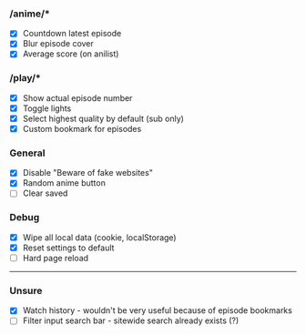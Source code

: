 ### /anime/\*

-   [x] Countdown latest episode
-   [x] Blur episode cover
-   [x] Average score (on anilist)

### /play/\*

-   [x] Show actual episode number
-   [x] Toggle lights
-   [x] Select highest quality by default (sub only)
-   [x] Custom bookmark for episodes

### General

-   [x] Disable "Beware of fake websites"
-   [x] Random anime button
-   [ ] Clear saved

### Debug

-   [x] Wipe all local data (cookie, localStorage)
-   [x] Reset settings to default
-   [ ] Hard page reload

---

### Unsure

-   [x] Watch history - wouldn't be very useful because of episode bookmarks
-   [ ] Filter input search bar - sitewide search already exists (?)
